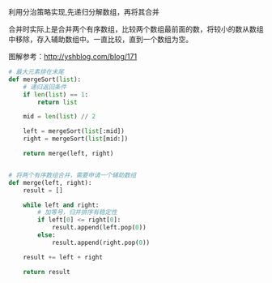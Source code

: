 利用分治策略实现,先递归分解数组，再将其合并

合并时实际上是合并两个有序数组，比较两个数组最前面的数，将较小的数从数组中移除，存入辅助数组中。一直比较，直到一个数组为空。

图解参考：http://yshblog.com/blog/171

```python
# 最大元素排在末尾
def mergeSort(list):
    # 递归返回条件
    if len(list) == 1:
        return list

    mid = len(list) // 2

    left = mergeSort(list[:mid])
    right = mergeSort(list[mid:])

    return merge(left, right)


# 将两个有序数组合并，需要申请一个辅助数组
def merge(left, right):
    result = []

    while left and right:
        # 加等号，归并排序有稳定性
        if left[0] <= right[0]:
            result.append(left.pop(0))
        else:
            result.append(right.pop(0))

    result += left + right

    return result

```
